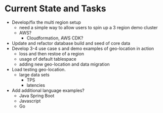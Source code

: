 # Current State and Tasks



- Develop/fix the multi region setup
  - need a simple way to allow users to spin up a 3 region demo cluster
  - AWS? 
    - Cloudformation, AWS CDK?
- Update and refactor database build and seed of core data
- Develop 3-4 use case s and demo examples of geo-location in action
  - loss and then restoe of a region
  - usage of default tablespace
  - adding new geo-location and data migration
- Load testing geo-location. 
  - large data sets
    - TPS
    - latencies
- Add additional language examples?
  - Java Spring Boot
  - Javascript
  - Go


